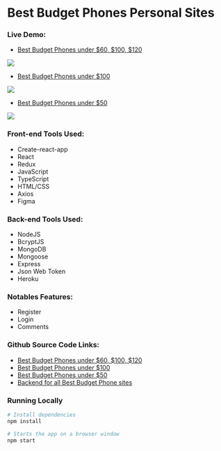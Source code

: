 

# Best Budget Phones Personal Sites
### Live Demo:
  - <a href="http://under-120.bestbudgetphones.technology/">Best Budget Phones under $60, $100, $120</a>
  <img align="" src="https://i.ibb.co/60bq05Y/firefox-rn-Fia6ycm2.png">
  
  - <a href="Best Budget Phones under $100">Best Budget Phones under $100</a>
  <img align=""  src="https://i.ibb.co/608twW9/under100.png">
  
  - <a href="http://under-50.bestbudgetphones.technology/">Best Budget Phones under $50</a>
  <img align="" src="https://i.ibb.co/7CKQNft/under50.png">

### Front-end Tools Used:
  - Create-react-app
  - React
  - Redux
  - JavaScript
  - TypeScript
  - HTML/CSS
  - Axios
  - Figma

### Back-end Tools Used:
  - NodeJS
  - BcryptJS
  - MongoDB
  - Mongoose
  - Express
  - Json Web Token
  - Heroku

### Notables Features:
-  Register
- Login
- Comments

### Github Source Code Links:
  - [Best Budget Phones under $60, $100, $120](https://github.com/Tonymndz/BestBudgetPhones/tree/master)
  - [Best Budget Phones under $100](https://github.com/Tonymndz/BestBudgetPhonesUnder100/tree/master)
  - [Best Budget Phones under $50](https://github.com/Tonymndz/BestBudgetPhonesUnder50/tree/master)
  - [Backend for all Best Budget Phone sites](https://github.com/Tonymndz/Best-budget-phones-backend)

### Running Locally
```sh
# Install dependencies
npm install

# Starts the app on a browser window
npm start
```
